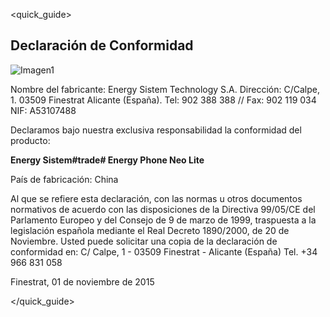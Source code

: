 <quick_guide>
## Declaración de Conformidad

![Imagen1](http://static.energysistem.com/images/manuals/42435/56052d0ec0d72.jpg)

Nombre del fabricante:
Energy Sistem Technology S.A.
Dirección: C/Calpe, 1.
03509 Finestrat Alicante (España).
Tel: 902 388 388 // Fax: 902 119 034
NIF: A53107488

Declaramos bajo nuestra exclusiva responsabilidad la conformidad del producto:

**Energy Sistem#trade# Energy Phone Neo Lite**

País de fabricación: China

Al que se refiere esta declaración, con las normas u otros documentos normativos de acuerdo con las disposiciones de la Directiva 99/05/CE del Parlamento Europeo y del Consejo de 9 de marzo de 1999, traspuesta a la legislación española mediante el Real Decreto 1890/2000, de 20 de Noviembre.
Usted puede solicitar una copia de la declaración de conformidad en: C/ Calpe, 1 - 03509 Finestrat - Alicante (España) Tel. +34 966 831 058

Finestrat, 01 de noviembre de 2015

</quick_guide>

